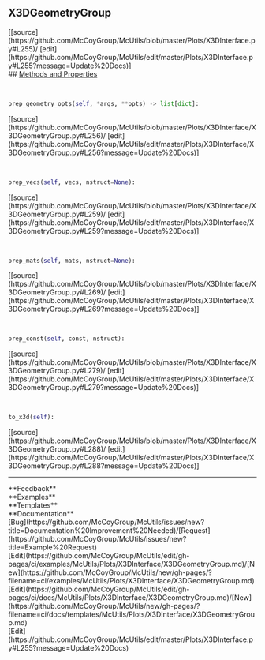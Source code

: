 ## <a id="McUtils.Plots.X3DInterface.X3DGeometryGroup">X3DGeometryGroup</a> 

<div class="docs-source-link" markdown="1">
[[source](https://github.com/McCoyGroup/McUtils/blob/master/Plots/X3DInterface.py#L255)/
[edit](https://github.com/McCoyGroup/McUtils/edit/master/Plots/X3DInterface.py#L255?message=Update%20Docs)]
</div>









<div class="collapsible-section">
 <div class="collapsible-section collapsible-section-header" markdown="1">
## <a class="collapse-link" data-toggle="collapse" href="#methods" markdown="1"> Methods and Properties</a> <a class="float-right" data-toggle="collapse" href="#methods"><i class="fa fa-chevron-down"></i></a>
 </div>
 <div class="collapsible-section collapsible-section-body collapse show" id="methods" markdown="1">
 
<a id="McUtils.Plots.X3DInterface.X3DGeometryGroup.prep_geometry_opts" class="docs-object-method">&nbsp;</a> 
```python
prep_geometry_opts(self, *args, **opts) -> list[dict]: 
```
<div class="docs-source-link" markdown="1">
[[source](https://github.com/McCoyGroup/McUtils/blob/master/Plots/X3DInterface/X3DGeometryGroup.py#L256)/
[edit](https://github.com/McCoyGroup/McUtils/edit/master/Plots/X3DInterface/X3DGeometryGroup.py#L256?message=Update%20Docs)]
</div>


<a id="McUtils.Plots.X3DInterface.X3DGeometryGroup.prep_vecs" class="docs-object-method">&nbsp;</a> 
```python
prep_vecs(self, vecs, nstruct=None): 
```
<div class="docs-source-link" markdown="1">
[[source](https://github.com/McCoyGroup/McUtils/blob/master/Plots/X3DInterface/X3DGeometryGroup.py#L259)/
[edit](https://github.com/McCoyGroup/McUtils/edit/master/Plots/X3DInterface/X3DGeometryGroup.py#L259?message=Update%20Docs)]
</div>


<a id="McUtils.Plots.X3DInterface.X3DGeometryGroup.prep_mats" class="docs-object-method">&nbsp;</a> 
```python
prep_mats(self, mats, nstruct=None): 
```
<div class="docs-source-link" markdown="1">
[[source](https://github.com/McCoyGroup/McUtils/blob/master/Plots/X3DInterface/X3DGeometryGroup.py#L269)/
[edit](https://github.com/McCoyGroup/McUtils/edit/master/Plots/X3DInterface/X3DGeometryGroup.py#L269?message=Update%20Docs)]
</div>


<a id="McUtils.Plots.X3DInterface.X3DGeometryGroup.prep_const" class="docs-object-method">&nbsp;</a> 
```python
prep_const(self, const, nstruct): 
```
<div class="docs-source-link" markdown="1">
[[source](https://github.com/McCoyGroup/McUtils/blob/master/Plots/X3DInterface/X3DGeometryGroup.py#L279)/
[edit](https://github.com/McCoyGroup/McUtils/edit/master/Plots/X3DInterface/X3DGeometryGroup.py#L279?message=Update%20Docs)]
</div>


<a id="McUtils.Plots.X3DInterface.X3DGeometryGroup.to_x3d" class="docs-object-method">&nbsp;</a> 
```python
to_x3d(self): 
```
<div class="docs-source-link" markdown="1">
[[source](https://github.com/McCoyGroup/McUtils/blob/master/Plots/X3DInterface/X3DGeometryGroup.py#L288)/
[edit](https://github.com/McCoyGroup/McUtils/edit/master/Plots/X3DInterface/X3DGeometryGroup.py#L288?message=Update%20Docs)]
</div>
 </div>
</div>












---


<div markdown="1" class="text-secondary">
<div class="container">
  <div class="row">
   <div class="col" markdown="1">
**Feedback**   
</div>
   <div class="col" markdown="1">
**Examples**   
</div>
   <div class="col" markdown="1">
**Templates**   
</div>
   <div class="col" markdown="1">
**Documentation**   
</div>
   <div class="col" markdown="1">
   
</div>
   <div class="col" markdown="1">
   
</div>
   <div class="col" markdown="1">
   
</div>
</div>
  <div class="row">
   <div class="col" markdown="1">
[Bug](https://github.com/McCoyGroup/McUtils/issues/new?title=Documentation%20Improvement%20Needed)/[Request](https://github.com/McCoyGroup/McUtils/issues/new?title=Example%20Request)   
</div>
   <div class="col" markdown="1">
[Edit](https://github.com/McCoyGroup/McUtils/edit/gh-pages/ci/examples/McUtils/Plots/X3DInterface/X3DGeometryGroup.md)/[New](https://github.com/McCoyGroup/McUtils/new/gh-pages/?filename=ci/examples/McUtils/Plots/X3DInterface/X3DGeometryGroup.md)   
</div>
   <div class="col" markdown="1">
[Edit](https://github.com/McCoyGroup/McUtils/edit/gh-pages/ci/docs/McUtils/Plots/X3DInterface/X3DGeometryGroup.md)/[New](https://github.com/McCoyGroup/McUtils/new/gh-pages/?filename=ci/docs/templates/McUtils/Plots/X3DInterface/X3DGeometryGroup.md)   
</div>
   <div class="col" markdown="1">
[Edit](https://github.com/McCoyGroup/McUtils/edit/master/Plots/X3DInterface.py#L255?message=Update%20Docs)   
</div>
   <div class="col" markdown="1">
   
</div>
   <div class="col" markdown="1">
   
</div>
   <div class="col" markdown="1">
   
</div>
</div>
</div>
</div>